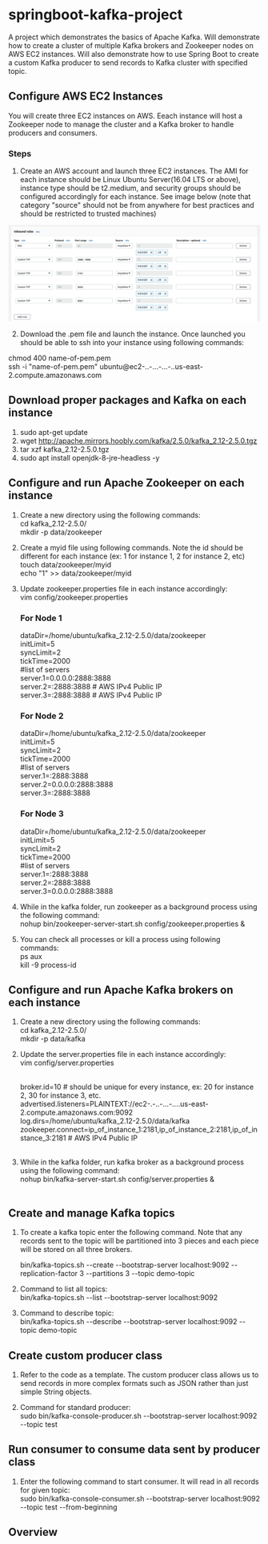 # springboot-kafka-project
A project which demonstrates the basics of Apache Kafka. Will demonstrate how to create a cluster of multiple Kafka brokers and Zookeeper nodes on AWS EC2 instances. Will also demonstrate how to use Spring Boot to create a custom Kafka producer to send records to Kafka cluster with specified topic. 

## Configure AWS EC2 Instances
You will create three EC2 instances on AWS. Eeach instance will host a Zookeeper node to manage the cluster and a Kafka broker to handle producers and consumers.

### Steps
1. Create an AWS account and launch three EC2 instances. The AMI for each instance should be Linux Ubuntu Server(16.04 LTS or above), instance type should be t2.medium, and security groups should be configured accordingly for each instance. See image below (note that category "source" should not be from anywhere for best practices and should be restricted to trusted machines) 

![alt text](https://github.com/osharif12/springboot-kafka-project/blob/master/src/main/resources/static/security-groups.png "")

2. Download the .pem file and launch the instance. Once launched you should be able to ssh into your instance using following commands: 

chmod 400 name-of-pem.pem  <br />
ssh -i "name-of-pem.pem" ubuntu@ec2-..-...-...-..us-east-2.compute.amazonaws.com

## Download proper packages and Kafka on each instance
1. sudo apt-get update
2. wget http://apache.mirrors.hoobly.com/kafka/2.5.0/kafka_2.12-2.5.0.tgz
3. tar xzf kafka_2.12-2.5.0.tgz
4. sudo apt install openjdk-8-jre-headless -y

## Configure and run Apache Zookeeper on each instance
1. Create a new directory using the following commands: <br />
   cd kafka_2.12-2.5.0/<br />
   mkdir -p data/zookeeper
2. Create a myid file using following commands. Note the id should be different for each instance (ex: 1 for instance 1, 2 for instance 2, etc) <br />
   touch data/zookeeper/myid <br />
   echo "1" >> data/zookeeper/myid
3. Update zookeeper.properties file in each instance accordingly: <br />
   vim config/zookeeper.properties
   
   ### For Node 1
   dataDir=/home/ubuntu/kafka_2.12-2.5.0/data/zookeeper <br />
   initLimit=5 <br />
   syncLimit=2 <br />
   tickTime=2000 <br />
   #list of servers <br />
   server.1=0.0.0.0:2888:3888 <br />
   server.2=<Ip of second server>:2888:3888 # AWS IPv4 Public IP <br />
   server.3=<ip of third server>:2888:3888 # AWS IPv4 Public IP <br />
  
   ### For Node 2
   dataDir=/home/ubuntu/kafka_2.12-2.5.0/data/zookeeper <br />
   initLimit=5 <br />
   syncLimit=2 <br />
   tickTime=2000 <br />
   #list of servers <br />
   server.1=<ip of first server>:2888:3888  <br />
   server.2=0.0.0.0:2888:3888 <br />
   server.3=<ip of third server>:2888:3888 <br />
   
   ### For Node 3
   dataDir=/home/ubuntu/kafka_2.12-2.5.0/data/zookeeper <br />
   initLimit=5 <br />
   syncLimit=2 <br />
   tickTime=2000 <br />
   #list of servers <br />
   server.1=<ip of first server>:2888:3888 <br />
   server.2=<ip of second server>:2888:3888 <br />
   server.3=0.0.0.0:2888:3888 <br />

4. While in the kafka folder, run zookeeper as a background process using the following command: <br />
   nohup bin/zookeeper-server-start.sh config/zookeeper.properties & <br />
   
5. You can check all processes or kill a process using following commands: <br />
   ps aux <br />
   kill -9 process-id <br />

## Configure and run Apache Kafka brokers on each instance
1. Create a new directory using the following commands: <br />
   cd kafka_2.12-2.5.0/  <br />
   mkdir -p data/kafka  <br />

2. Update the server.properties file in each instance accordingly: <br />
   vim config/server.properties <br />  <br />
   
   broker.id=10 # should be unique for every instance, ex: 20 for instance 2, 30 for instance 3, etc. <br />
   advertised.listeners=PLAINTEXT://ec2-.-..-...-....us-east-2.compute.amazonaws.com:9092 <br />
   log.dirs=/home/ubuntu/kafka_2.12-2.5.0/data/kafka <br />
   zookeeper.connect=ip_of_instance_1:2181,ip_of_instance_2:2181,ip_of_instance_3:2181 # AWS IPv4 Public IP <br />  <br />
   
3. While in the kafka folder, run kafka broker as a background process using the following command: <br />
   nohup bin/kafka-server-start.sh config/server.properties & <br />  <br />
   
## Create and manage Kafka topics
1. To create a kafka topic enter the following command. Note that any records sent to the topic will be partitioned into 3 pieces and each piece will be stored on all three brokers.  <br />

   bin/kafka-topics.sh --create  --bootstrap-server localhost:9092 --replication-factor 3 --partitions 3 --topic demo-topic <br />

2. Command to list all topics:  <br />
   bin/kafka-topics.sh --list  --bootstrap-server localhost:9092 <br />
   
3. Command to describe topic:  <br />
   bin/kafka-topics.sh --describe  --bootstrap-server localhost:9092 --topic demo-topic <br />

## Create custom producer class 
1. Refer to the code as a template. The custom producer class allows us to send records in more complex formats such as JSON rather than just simple String objects.  <br />

2. Command for standard producer:  <br />
   sudo bin/kafka-console-producer.sh --bootstrap-server localhost:9092 --topic test <br />

## Run consumer to consume data sent by producer class
1. Enter the following command to start consumer. It will read in all records for given topic:  <br />
   sudo bin/kafka-console-consumer.sh --bootstrap-server localhost:9092 --topic test --from-beginning <br />
   
## Overview

